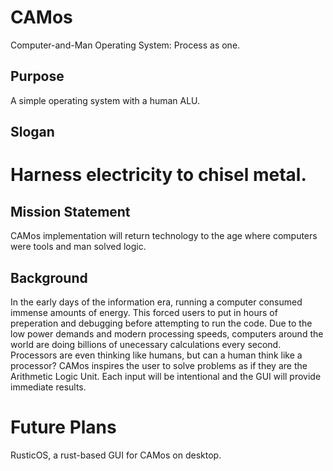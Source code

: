 # CAMos
Computer-and-Man Operating System: Process as one.

## Purpose
A simple operating system with a human ALU.

## Slogan
# Harness electricity to chisel metal.

## Mission Statement
CAMos implementation will return technology to the age where computers were tools and man solved logic.

## Background
In the early days of the information era, running a computer consumed immense amounts of energy. This forced users to put in hours of preperation and debugging before attempting to run the code.
Due to the low power demands and modern processing speeds, computers around the world are doing billions of unecessary calculations every second. Processors are even thinking like humans, but can a human think like a processor?
CAMos inspires the user to solve problems as if they are the Arithmetic Logic Unit. Each input will be intentional and the GUI will provide immediate results.

# Future Plans
RusticOS, a rust-based GUI for CAMos on desktop.
